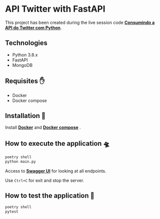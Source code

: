 # API Twitter with FastAPI

This project has been created during the live session code **[Consumindo a API do Twitter com Python](https://docs.google.com/presentation/d/11DkkyQUIloVQLm8i6hN6w3xyUaP4WSRE/edit?usp=sharing&ouid=102662434190974209165&rtpof=true&sd=true)**.  

## Technologies

- Python 3.8.x
- FastAPI
- MongoDB

## Requisites ✋

- Docker
- Docker compose

## Installation 💽

Install **[Docker](https://www.docker.com)** and **[Docker compose](https://docs.docker.com/compose/)** .

## How to execute the application 🛸

```sh
poetry shell
python main.py
```

Access to **[Swagger UI](http://localhost:8000/docs)** for looking at all endpoints.

Use `Ctrl+C` for exit and stop the server.

## How to test the application 🧪

```sh
poetry shell
pytest
```
